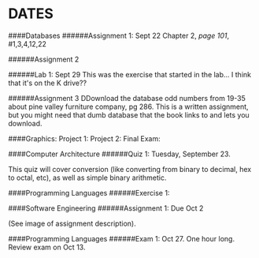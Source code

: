 DATES
=====

####Databases
######Assignment 1: Sept 22
Chapter 2, *page 101*, #1,3,4,12,22

######Assignment 2

######Lab 1: Sept 29
This was the exercise that started in the lab... I think that it's on the K drive??

######Assignment 3
DDownload the database odd numbers from 19-35 about pine valley furniture company, pg 286. This is a written assignment, but you might need that dumb database that the book links to and lets you download.

####Graphics:
Project 1:
Project 2:
Final Exam:

####Computer Architecture
######Quiz 1: Tuesday, September 23.

This quiz will cover conversion (like converting from binary to decimal, hex to octal, etc), as well as simple binary arithmetic.

####Programming Languages
######Exercise 1:

####Software Engineering
######Assignment 1: Due Oct 2

(See image of assignment description).

####Programming Languages
######Exam 1: Oct 27. One hour long. Review exam on Oct 13.

